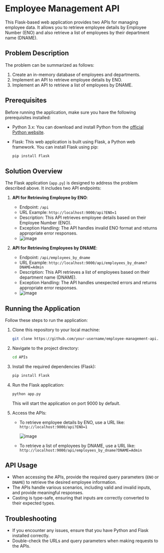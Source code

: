 # Employee Management API

This Flask-based web application provides two APIs for managing employee data. It allows you to retrieve employee details by Employee Number (ENO) and also retrieve a list of employees by their department name (DNAME).

## Problem Description

The problem can be summarized as follows:

1. Create an in-memory database of employees and departments.
2. Implement an API to retrieve employee details by ENO.
3. Implement an API to retrieve a list of employees by DNAME.

## Prerequisites

Before running the application, make sure you have the following prerequisites installed:

- Python 3.x: You can download and install Python from the [official Python website](https://www.python.org/downloads/).
- Flask: This web application is built using Flask, a Python web framework. You can install Flask using pip:

    ```bash
    pip install Flask
    ```

## Solution Overview

The Flask application (`app.py`) is designed to address the problem described above. It includes two API endpoints:

1. **API for Retrieving Employee by ENO**:

    - Endpoint: `/api`
    - URL Example: `http://localhost:9000/api?ENO=1`
    - Description: This API retrieves employee details based on their Employee Number (ENO).
    - Exception Handling: The API handles invalid ENO format and returns appropriate error responses.
    - ![image](https://github.com/sushant-soma/pentonix-assignment/assets/108216630/a24be075-ee13-4e2a-a340-4148eee5cae9)


2. **API for Retrieving Employees by DNAME**:

    - Endpoint: `/api/employees_by_dname`
    - URL Example: `http://localhost:9000/api/employees_by_dname?DNAME=Admin`
    - Description: This API retrieves a list of employees based on their department name (DNAME).
    - Exception Handling: The API handles unexpected errors and returns appropriate error responses.
    - ![image](https://github.com/sushant-soma/pentonix-assignment/assets/108216630/3933b9f8-20d8-4104-ad50-64e537713c49)


## Running the Application

Follow these steps to run the application:

1. Clone this repository to your local machine:

    ```bash
    git clone https://github.com/your-username/employee-management-api.git
    ```

2. Navigate to the project directory:

    ```bash
    cd APIs
    ```

3. Install the required dependencies (Flask):

    ```bash
    pip install Flask
    ```

4. Run the Flask application:

    ```bash
    python app.py
    ```

    This will start the application on port 9000 by default.

5. Access the APIs:

    - To retrieve employee details by ENO, use a URL like:
      `http://localhost:9000/api?ENO=1`

      ![image](https://github.com/sushant-soma/pentonix-assignment/assets/108216630/5c47218f-59e0-4a21-b081-af90db8f0167)


    - To retrieve a list of employees by DNAME, use a URL like:
      `http://localhost:9000/api/employees_by_dname?DNAME=Admin`

## API Usage

- When accessing the APIs, provide the required query parameters (`ENO` or `DNAME`) to retrieve the desired employee information.
- The APIs handle various scenarios, including valid and invalid inputs, and provide meaningful responses.
- Casting is type-safe, ensuring that inputs are correctly converted to their expected types.

## Troubleshooting

- If you encounter any issues, ensure that you have Python and Flask installed correctly.
- Double-check the URLs and query parameters when making requests to the APIs.

